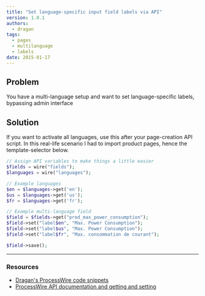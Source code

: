 ```yaml
---
title: "Set language-specific input field labels via API"
version: 1.0.1
authors:
  - dragan
tags:
  - pages
  - multilanguage
  - labels
date: 2015-01-17
---
```


## Problem

You have a multi-language setup and want to set language-specific labels, bypassing admin interface

## Solution

If you want to activate all languages, use this after your page-creation API script. In this real-life scenario I had to import product pages, hence the template-selector below.

```php
// Assign API variables to make things a little easier
$fields = wire("fields");
$languages = wire("languages");

// Example languages
$en = $languages->get('en');
$us = $languages->get('us');
$fr = $languages->get('fr');

// Example multi-language field
$field = $fields->get("prod_max_power_consumption");
$field->set("label$en", "Max. Power Consumption");
$field->set("label$us", "Max. Power Consumption");
$field->set("label$fr", "Max. consommation de courant");

$field->save();
```

---

### Resources

- [Dragan's ProcessWire code snippets](https://github.com/dragan1700/pw/blob/master/setFieldLabels.php)
- [ProcessWire API documentation and getting and setting](http://processwire.com/api/multi-language-support/multi-language-fields/#getting-and-setting)
